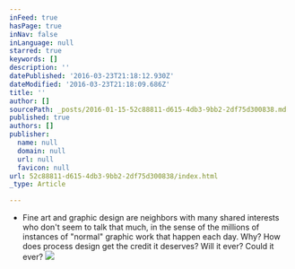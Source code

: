 ```yaml
---
inFeed: true
hasPage: true
inNav: false
inLanguage: null
starred: true
keywords: []
description: ''
datePublished: '2016-03-23T21:18:12.930Z'
dateModified: '2016-03-23T21:18:09.686Z'
title: ''
author: []
sourcePath: _posts/2016-01-15-52c88811-d615-4db3-9bb2-2df75d300838.md
published: true
authors: []
publisher:
  name: null
  domain: null
  url: null
  favicon: null
url: 52c88811-d615-4db3-9bb2-2df75d300838/index.html
_type: Article

---
```

* Fine art and graphic design are neighbors with many shared interests who don't seem to talk that much, in the sense of the millions of instances of "normal" graphic work that happen each day. Why? How does process design get the credit it deserves? Will it ever? Could it ever?
![](https://the-grid-user-content.s3-us-west-2.amazonaws.com/2a6b75eb-264a-4b9b-844f-3fd01d98c4ed.jpg)